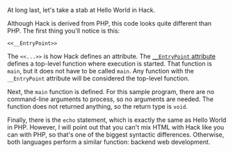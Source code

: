 At long last, let's take a stab at Hello World in Hack.

Although Hack is derived from PHP, this code looks quite
different than PHP. The first thing you'll notice is this:

```hack
<<__EntryPoint>>
```

The `<<...>>` is how Hack defines an attribute. The
[`__EntryPoint` attribute][1] defines a top-level function
where execution is started. That function is `main`, but it
does not have to be called `main`. Any function with the
`__EntryPoint` attribute will be considered the top-level
function.

Next, the `main` function is defined. For this sample program,
there are no command-line arguments to process, so no arguments are
needed. The function does not returned anything, so the return type
is `void`.

Finally, there is the `echo` statement, which is exactly the same
as Hello World in PHP. However, I will point out that you can't mix
HTML with Hack like you can with PHP, so that's one of the biggest 
syntactic differences. Otherwise, both languages perform a similar 
function: backend web development.

[1]: https://docs.hhvm.com/hack/attributes/predefined-attributes#__entrypoint
